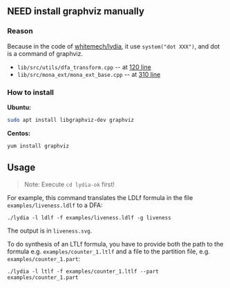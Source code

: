 ## NEED install graphviz manually

### Reason

Because in the code of [whitemech/lydia](https://github.com/whitemech/lydia), it use `system("dot XXX")`, and dot is a command of graphviz.

- `lib/src/utils/dfa_transform.cpp` -- at [120 line](https://github.com/whitemech/lydia/blob/main/lib/src/utils/dfa_transform.cpp#L120)
- `lib/src/mona_ext/mona_ext_base.cpp` -- at [310 line](https://github.com/whitemech/lydia/blob/main/lib/src/mona_ext/mona_ext_base.cpp#L310)

### How to install

**Ubuntu:**

```bash
sudo apt install libgraphviz-dev graphviz
```

**Centos:**

```bash
yum install graphviz
```

## Usage

> Note: Execute `cd lydia-ok` first!

For example, this command translates the LDLf formula in the file `examples/liveness.ldlf` to a DFA:
```
./lydia -l ldlf -f examples/liveness.ldlf -g liveness
```

The output is in `liveness.svg`.

To do synthesis of an LTLf formula, you have to provide both the path to the formula
e.g. `examples/counter_1.ltlf` and a file to the partition file, e.g. `examples/counter_1.part`:
```
./lydia -l ltlf -f examples/counter_1.ltlf --part examples/counter_1.part
```
